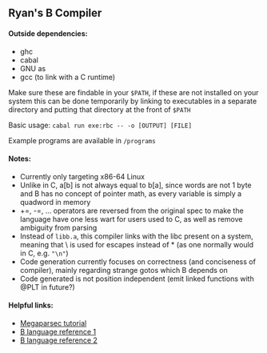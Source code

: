 ## Ryan's B Compiler

#### Outside dependencies:
- ghc
- cabal
- GNU as
- gcc (to link with a C runtime)

Make sure these are findable in your `$PATH`, if these are not installed on your system
this can be done temporarily by linking to executables in a separate directory and
putting that directory at the front of `$PATH`

Basic usage: `cabal run exe:rbc -- -o [OUTPUT] [FILE]`

Example programs are available in `/programs`

#### Notes:
- Currently only targeting x86-64 Linux
- Unlike in C, a[b] is not always equal to b[a], since words are not 1 byte and
B has no concept of pointer math, as every variable is simply a quadword in memory
- +=, -=, ... operators are reversed from the original spec to make the language
have one less wart for users used to C, as well as remove ambiguity from parsing
- Instead of `libb.a`, this compiler links with the libc present on a system, meaning
that \\ is used for escapes instead of \* (as one normally would in C, e.g. `"\n"`)
- Code generation currently focuses on correctness (and conciseness of compiler),
mainly regarding strange gotos which B depends on
- Code generated is not position independent (emit linked functions with @PLT in future?)

#### Helpful links:
- [Megaparsec tutorial](https://markkarpov.com/tutorial/megaparsec.html)
- [B language reference 1](https://www.thinkage.ca/gcos/expl/b/manu/manu.html)
- [B language reference 2](https://www.nokia.com/bell-labs/about/dennis-m-ritchie/kbman.html)
